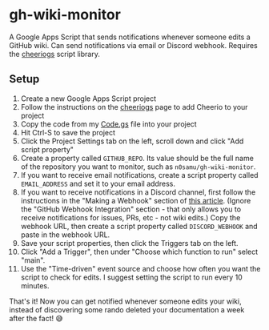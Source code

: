 # gh-wiki-monitor
A Google Apps Script that sends notifications whenever someone edits a GitHub wiki. Can send notifications via email or Discord webhook. Requires the [cheeriogs](https://github.com/tani/cheeriogs) script library.

## Setup
1. Create a new Google Apps Script project
2. Follow the instructions on the [cheeriogs](https://github.com/tani/cheeriogs) page to add Cheerio to your project
3. Copy the code from my [Code.gs](Code.gs) file into your project
4. Hit Ctrl-S to save the project
5. Click the Project Settings tab on the left, scroll down and click "Add script property"
6. Create a property called `GITHUB_REPO`. Its value should be the full name of the repository you want to monitor, such as `n0samu/gh-wiki-monitor`.
7. If you want to receive email notifications, create a script property called `EMAIL_ADDRESS` and set it to your email address.
8. If you want to receive notifications in a Discord channel, first follow the instructions in the "Making a Webhook" section of [this article](https://support.discord.com/hc/articles/228383668-Intro-to-Webhooks). (Ignore the "GitHub Webhook Integration" section - that only allows you to receive notifications for issues, PRs, etc - not wiki edits.) Copy the webhook URL, then create a script property called `DISCORD_WEBHOOK` and paste in the webhook URL.
9. Save your script properties, then click the Triggers tab on the left. 
10. Click "Add a Trigger", then under "Choose which function to run" select "main".
11. Use the "Time-driven" event source and choose how often you want the script to check for edits. I suggest setting the script to run every 10 minutes.

That's it! Now you can get notified whenever someone edits your wiki, instead of discovering some rando deleted your documentation a week after the fact! :sweat_smile:
